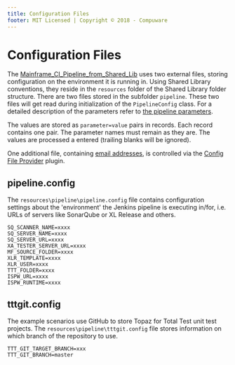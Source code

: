 ```yaml
---
title: Configuration Files
footer: MIT Licensed | Copyright © 2018 - Compuware
---
```

# Configuration Files

The [Mainframe_CI_Pipeline_from_Shared_Lib](./readme.md#mainframe-ci-pipeline-from-shared-lib) uses two external files, storing configuration on the environment it is running in. Using Shared Library conventions, they reside in the `resources` folder of the Shared Library folder structure. There are two files stored in the subfolder `pipeline`. These two files will get read during initialization of the `PipelineConfig` class. For a detailed description of the parameters refer to [the pipeline parameters](./parameters.md).

The values are stored as `parameter=value` pairs in records. Each record contains one pair. The parameter names must remain as they are. The values are processed a entered (trailing blanks will be ignored).

One additional file, containing [email addresses](../tool_configuration/readme.md), is controlled via the [Config File Provider](https://wiki.jenkins.io/display/JENKINS/Config+File+Provider+Plugin) plugin.

## pipeline.config

The `resources\pipeline\pipeline.config` file contains configuration settings about the 'environment' the Jenkins pipeline is executing in/for, i.e. URLs of servers like SonarQube or XL Release and others.

```
SQ_SCANNER_NAME=xxxx 
SQ_SERVER_NAME=xxxx 
SQ_SERVER_URL=xxxx
XA_TESTER_SERVER_URL=xxxx
MF_SOURCE_FOLDER=xxxx
XLR_TEMPLATE=xxxx
XLR_USER=xxxx                           
TTT_FOLDER=xxxx
ISPW_URL=xxxx
ISPW_RUNTIME=xxxx         
``` 

## tttgit.config

The example scenarios use GitHub to store Topaz for Total Test unit test projects. The `resources\pipeline\tttgit.config` file stores information on which branch of the repository to use.

```
TTT_GIT_TARGET_BRANCH=xxx
TTT_GIT_BRANCH=master
```